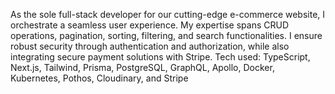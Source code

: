 As the sole full-stack developer for our cutting-edge e-commerce website, I orchestrate a seamless user experience. My expertise spans CRUD operations, pagination, sorting, filtering, and search functionalities. I ensure robust security through authentication and authorization, while also integrating secure payment solutions with Stripe. 
Tech used: TypeScript, Next.js, Tailwind, Prisma, PostgreSQL, GraphQL, Apollo, Docker, Kubernetes, Pothos, Cloudinary, and Stripe

